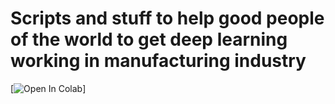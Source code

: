 # Scripts and stuff to help good people of the world to get deep learning working in manufacturing industry 

[![Open In Colab](https://colab.research.google.com/drive/1YIbWlGpB_vua9dVGKvpfIXcvp6lSMGPm?usp=sharing)]
